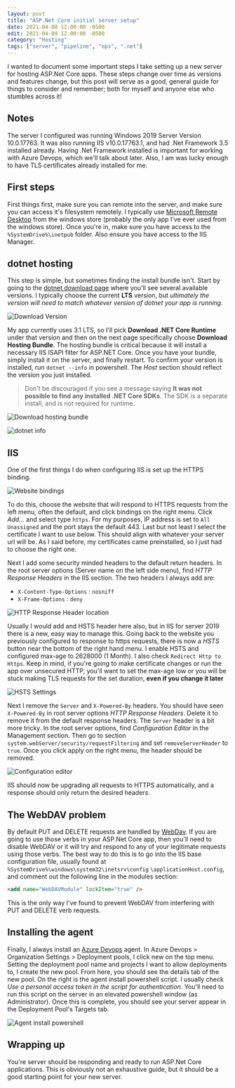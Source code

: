 ```yaml
---
layout: post
title: "ASP.Net Core initial server setup"
date: 2021-04-08 12:00:00 -0500
edit: 2021-04-09 12:00:00 -0500
category: "Hosting"
tags: ["server", "pipeline", "ops", ".net"]
---
```


I wanted to document some important steps I take setting up a new server for hosting ASP.Net Core apps. These steps change over time as versions and features change, but this post will serve as a good, general guide for things to consider and remember; both for myself and anyone else who stumbles across it!

<!--more-->

## Notes

The server I configured was running Windows 2019 Server Version 10.0.17763. It was also running IIS v10.0.17763.1, and had .Net Framework 3.5 installed already. Having .Net Framework installed is important for working with Azure Devops, which we'll talk about later. Also, I am was lucky enough to have TLS certificates already installed for me.

## First steps

First things first, make sure you can remote into the server, and make sure you can access it's filesystem remotely. I typically use [Microsoft Remote Desktop](https://www.microsoft.com/en-us/p/microsoft-remote-desktop/9wzdncrfj3ps) from the windows store (probably the only app I've ever used from the windows store). Once you're in, make sure you have access to the `%SystemDrive%\inetpub` folder. Also ensure you have access to the IIS Manager.

## dotnet hosting

This step is simple, but sometimes finding the install bundle isn't. Start by going to the [dotnet download page](https://dotnet.microsoft.com/download) where you'll see several available versions. I typically choose the current **LTS** version, but _ultimately the version will need to match whatever version of dotnet your app is running_.

![Download Version](/assets/img/asp-net-core-server-setup-1.png)

My app currently uses 3.1 LTS, so I'll pick **Download .NET Core Runtime** under that version and then on the next page specifically choose **Download Hosting Bundle**. The hosting bundle is critical because it will install a necessary IIS ISAPI filter for ASP.NET Core. Once you have your bundle, simply install it on the server, and finally restart. To confirm your version is installed, run `dotnet --info` in powershell. The _Host_ section should reflect the version you just installed.

> Don't be discouraged if you see a message saying **It was not possible to find any installed .NET Core SDKs**. The SDK is a separate install, and is not required for runtime.

![Download hosting bundle](/assets/img/asp-net-core-server-setup-2.png)

![dotnet info](/assets/img/asp-net-core-server-setup-3.png)

## IIS

One of the first things I do when configuring IIS is set up the HTTPS binding.

![Website bindings](/assets/img/asp-net-core-server-setup-5.png)

To do this, choose the website that will respond to HTTPS requests from the left menu, often the default, and click bindings on the right menu. Click _Add..._ and select type `https`. For my purposes, IP address is set to `All Unassigned` and the port stays the default 443. Last but not least I select the certificate I want to use below. This should align with whatever your server url will be. As I said before, my certificates came preinstalled, so I just had to choose the right one.

Next I add some security minded headers to the default return headers. In the root server options (Server name on the left side menu), find _HTTP Response Headers_ in the IIS section. The two headers I always add are:

- `X-Content-Type-Options` : `nosniff`
- `X-Frame-Options` : `deny`

![HTTP Response Header location](/assets/img/asp-net-core-server-setup-4.png)

Usually I would add and HSTS header here also, but in IIS for server 2019 there is a new, easy way to manage this. Going back to the website you previously configured to response to https requests, there is now a _HSTS_ button near the bottom of the right hand menu. I enable HSTS and configured max-age to 2628000 (1 Month). I also check `Redirect Http to Https`. Keep in mind, if you're going to make certificate changes or run the app over unsecured HTTP, you'll want to set the max-age low or you will be stuck making TLS requests for the set duration, **even if you change it later**

![HSTS Settings](/assets/img/asp-net-core-server-setup-6.png)

Next I remove the `Server` and `X-Powered-By` headers. You should have seen `X-Powered-By` in root server options _HTTP Response Headers_. Delete it to remove it from the default response headers. The `Server` header is a bit more tricky. In the root server options, find _Configuration Editor_ in the Management section. Then go to section `system.webServer/security/requestFiltering` and set `removeServerHeader` to `true`. Once you click apply on the right menu, the header should be removed.

![Configuration editor](/assets/img/asp-net-core-server-setup-7.png)

IIS should now be upgrading all requests to HTTPS automatically, and a response should only return the desired headers.

## The WebDAV problem

By default PUT and DELETE requests are handled by [WebDav](https://en.wikipedia.org/wiki/WebDAV). If you are going to use those verbs in your ASP.Net Core app, then you'll need to disable WebDAV or it will try and respond to any of your legitimate requests using those verbs. The best way to do this is to go into the IIS base configuration file, usually found at `%SystemDrive%\windows\system32\inetsrv\config` `\applicationHost.config`, and comment out the following line in the modules section:

```xml
<add name="WebDAVModule" lockItem="true" />
```

This is the only way I've found to prevent WebDAV from interfering with PUT and DELETE verb requests.

## Installing the agent

Finally, I always install an [Azure Devops](https://azure.microsoft.com/en-us/services/devops/) agent. In Azure Devops > Organization Settings > Deployment pools, I click new on the top menu. Setting the deployment pool name and projects I want to allow deployments to, I create the new pool. From here, you should see the details tab of the new pool. On the right is the agent install powershell script. I usually check _Use a personal access token in the script for authentication_. You'll need to run this script on the server in an elevated powershell window (as Administrator). Once this is complete, you should see your server appear in the Deployment Pool's Targets tab.

![Agent install powershell](/assets/img/asp-net-core-server-setup-8.png)

## Wrapping up

You're server should be responding and ready to run ASP.Net Core applications. This is obviously not an exhaustive guide, but it should be a good starting point for your new server.
